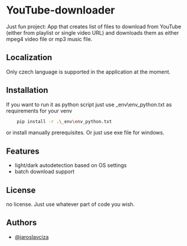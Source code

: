 # YouTube-downloader
Just fun project: App that creates list of files to download from YouTube (either from playlist or single video URL) and downloads them as either mpeg4 video file or mp3 music file.

## Localization
Only czech language is supported in the application at the moment.

## Installation

If you want to run it as python script just use \_env\env_python.txt as requirements for your venv

```bash
    pip install -r .\_env\env_python.txt
```

or install manually prerequisites. Or just use exe file for windows.

## Features

- light/dark autodetection based on OS settings
- batch download support

## License

no license. Just use whatever part of code you wish.

## Authors

- [@jaroslavciza](https://www.github.com/jaroslavciza)
